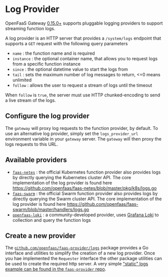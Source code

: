 # Log Provider

OpenFaaS Gateway [0.15.0+](https://github.com/openfaas/faas/releases/tag/0.15.0) supports pluggable logging providers to support streaming function logs.

A log provider is an HTTP server that provides a `/system/logs` endpoint that supports a `GET` request with the following query parameters

* `name` : the function name and is required
* `instance` : the optional container name, that allows you to request logs from a specific function instance
* `since` : the optional datetime value to start the logs from
* `tail` : sets the maximum number of log messages to return, <=0 means unlimited
* `follow` : allows the user to request a stream of logs until the timeout

When `follow` is `true`, the server must use HTTP chunked-encoding to send a live stream of the logs.

## Configure the log provider
The `gateway` will proxy log requests to the function provider, by default. To use an alternative log provider, simply set the `logs_provider_url` environment variable in your `gateway` server.  The `gateway` will then proxy the logs requests to this URL.

## Available providers

* [`faas-netes`](https://github.com/openfaas/faas-netes) : the official Kubernetes function provider also provides logs by directly querying the Kubernetes cluster API. The core implementation of the log provider is found here https://github.com/openfaas/faas-netes/blob/master/pkg/k8s/logs.go
* [`faas-swarm`](https://github.com/openfaas/faas-swarm) : the official Swarm function provider also provides logs by directly querying the Swarm cluster API. The core implementation of the log provider is found here https://github.com/openfaas/faas-swarm/blob/master/handlers/logs.go
* [`openfaas-loki`](https://github.com/LucasRoesler/openfaas-loki) : a community-developed provider, uses [Grafana Loki](https://github.com/grafana/loki) to collection and query the function logs

## Create a new provider

The [`github.com/openfaas/faas-provider/logs`](https://github.com/openfaas/faas-provider/tree/master/logs) package provides a Go interface and utilities to simplify the creation of a new log provider.  Once you hae implemented the `Requester` interface the other package utilities can be used to create the required http server. A very simple ["static" logs example can be found in the `faas-provider` repo](https://github.com/openfaas/faas-provider/tree/master/logs/example).
